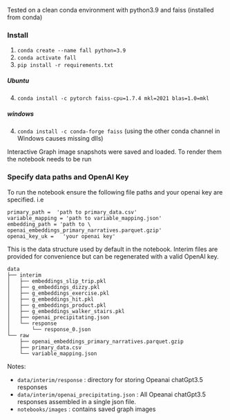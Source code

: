 
Tested on a clean conda environment with python3.9 and faiss (installed from conda)

### Install
1. `conda create --name fall python=3.9`
2. `conda activate fall`
3. `pip install -r requirements.txt`
##### Ubuntu
4. `conda install -c pytorch faiss-cpu=1.7.4 mkl=2021 blas=1.0=mkl`
##### windows  
4. `conda install -c conda-forge faiss` (using the other conda channel in Windows causes missing dlls)

Interactive Graph image snapshots were saved and loaded. To render them the notebook needs to be run 

### Specify data paths and OpenAI Key

To run the notebook ensure the following file paths and your openai key are specified. i.e

```
primary_path =  'path to primary_data.csv'
variable_mapping = 'path to variable_mapping.json'
embedding_path = 'path to \ openai_embeddings_primary_narratives.parquet.gzip'
openai_key_uk =   'your openai key'
```

This is the data structure used by default in the notebook. Interim files are provided for convenience but can be regenerated with a valid OpenAI key.

```
data
├── interim
│   ├── embeddings_slip_trip.pkl
│   ├── g_embeddings_dizzy.pkl
│   ├── g_embeddings_exercise.pkl
│   ├── g_embeddings_hit.pkl
│   ├── g_embeddings_product.pkl
│   ├── g_embeddings_walker_stairs.pkl
│   ├── openai_precipitating.json
│   └── response
│       └── response_0.json
└── raw
    ├── openai_embeddings_primary_narratives.parquet.gzip
    ├── primary_data.csv
    └── variable_mapping.json
```

Notes:
- `data/interim/response` : directory for storing Opeanai chatGpt3.5 responses
- `data/interim/openai_precipitating.json` : All Opeanai chatGpt3.5 responses assembled in a single json file.
- `notebooks/images` : contains saved graph images

